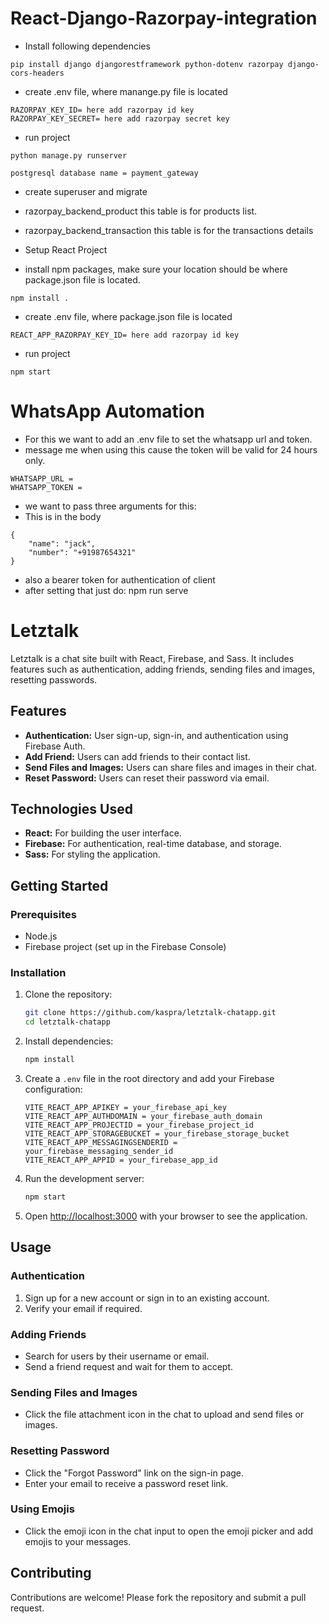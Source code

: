 # React-Django-Razorpay-integration

- Install following dependencies

```
pip install django djangorestframework python-dotenv razorpay django-cors-headers
```

- create .env file, where manange.py file is located

```
RAZORPAY_KEY_ID= here add razorpay id key
RAZORPAY_KEY_SECRET= here add razorpay secret key
```

- run project

```
python manage.py runserver
```

```
postgresql database name = payment_gateway
```

- create superuser and migrate

- razorpay_backend_product this table is for products list.
- razorpay_backend_transaction this table is for the transactions details

- Setup React Project
- install npm packages, make sure your location should be where package.json file is located.

```
npm install .
```

- create .env file, where package.json file is located

```
REACT_APP_RAZORPAY_KEY_ID= here add razorpay id key
```

- run project

```
npm start
```

# WhatsApp Automation

- For this we want to add an .env file to set the whatsapp url and token.
- message me when using this cause the token will be valid for 24 hours only.

```
WHATSAPP_URL =
WHATSAPP_TOKEN =
```

- we want to pass three arguments for this:
- This is in the body

```
{
    "name": "jack",
    "number": "+91987654321"
}
```

- also a bearer token for authentication of client
- after setting that just do: npm run serve

# Letztalk

Letztalk is a chat site built with React, Firebase, and Sass. It includes features such as authentication, adding friends, sending files and images, resetting passwords.

## Features

- **Authentication:** User sign-up, sign-in, and authentication using Firebase Auth.
- **Add Friend:** Users can add friends to their contact list.
- **Send Files and Images:** Users can share files and images in their chat.
- **Reset Password:** Users can reset their password via email.

## Technologies Used

- **React:** For building the user interface.
- **Firebase:** For authentication, real-time database, and storage.
- **Sass:** For styling the application.

## Getting Started

### Prerequisites

- Node.js
- Firebase project (set up in the Firebase Console)

### Installation

1. Clone the repository:

   ```sh
   git clone https://github.com/kaspra/letztalk-chatapp.git
   cd letztalk-chatapp
   ```

2. Install dependencies:

   ```sh
   npm install
   ```

3. Create a `.env` file in the root directory and add your Firebase configuration:

   ```env
   VITE_REACT_APP_APIKEY = your_firebase_api_key
   VITE_REACT_APP_AUTHDOMAIN = your_firebase_auth_domain
   VITE_REACT_APP_PROJECTID = your_firebase_project_id
   VITE_REACT_APP_STORAGEBUCKET = your_firebase_storage_bucket
   VITE_REACT_APP_MESSAGINGSENDERID = your_firebase_messaging_sender_id
   VITE_REACT_APP_APPID = your_firebase_app_id
   ```

4. Run the development server:

   ```sh
   npm start
   ```

5. Open [http://localhost:3000](http://localhost:3000) with your browser to see the application.

## Usage

### Authentication

1. Sign up for a new account or sign in to an existing account.
2. Verify your email if required.

### Adding Friends

- Search for users by their username or email.
- Send a friend request and wait for them to accept.

### Sending Files and Images

- Click the file attachment icon in the chat to upload and send files or images.

### Resetting Password

- Click the "Forgot Password" link on the sign-in page.
- Enter your email to receive a password reset link.

### Using Emojis

- Click the emoji icon in the chat input to open the emoji picker and add emojis to your messages.

## Contributing

Contributions are welcome! Please fork the repository and submit a pull request.
